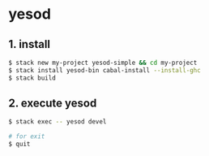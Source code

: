 yesod
====

## 1. install

```sh
$ stack new my-project yesod-simple && cd my-project
$ stack install yesod-bin cabal-install --install-ghc
$ stack build
```

## 2. execute yesod

```sh
$ stack exec -- yesod devel

# for exit
$ quit
```


